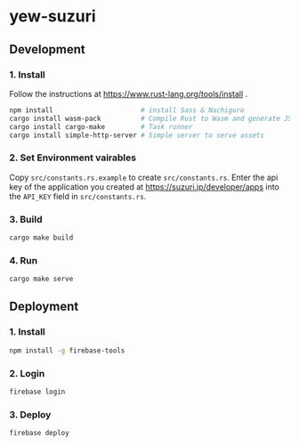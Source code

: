 # yew-suzuri

## Development

### 1. Install

Follow the instructions at https://www.rust-lang.org/tools/install .

```sh
npm install                      # install Sass & Nachiguro
cargo install wasm-pack          # Compile Rust to Wasm and generate JS interop code
cargo install cargo-make         # Task runner
cargo install simple-http-server # Simple server to serve assets
```

### 2. Set Environment vairables

Copy `src/constants.rs.example` to create `src/constants.rs`.
Enter the api key of the application you created at https://suzuri.jp/developer/apps into the `API_KEY` field in `src/constants.rs`.

### 3. Build

```sh
cargo make build
```

### 4. Run

```sh
cargo make serve
```

## Deployment

### 1. Install

```sh
npm install -g firebase-tools
```

### 2. Login

```sh
firebase login
```

### 3. Deploy

```sh
firebase deploy
```